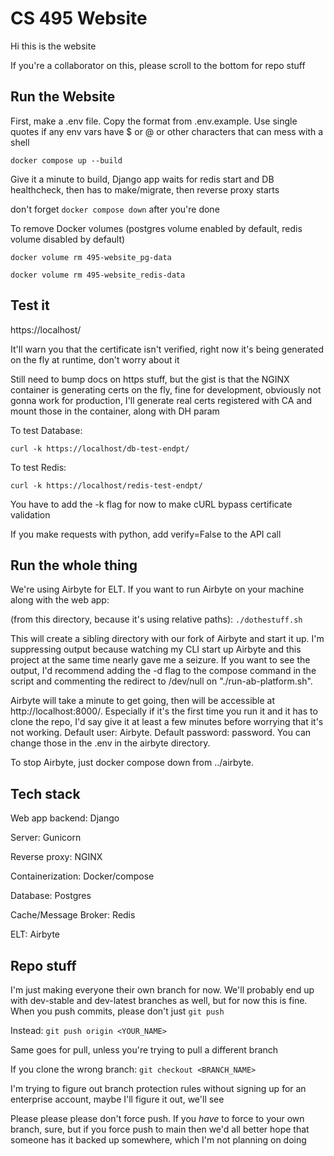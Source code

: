 # CS 495 Website
Hi this is the website

If you're a collaborator on this, please scroll to the bottom for repo stuff

## Run the Website

First, make a .env file. Copy the format from .env.example. Use single quotes if any env vars have $ or @ or other characters that can mess with a shell

```docker compose up --build```

Give it a minute to build, Django app waits for redis start and DB healthcheck, then has to make/migrate, then reverse proxy starts

don't forget ```docker compose down``` after you're done

To remove Docker volumes (postgres volume enabled by default, redis volume disabled by default)

```docker volume rm 495-website_pg-data```

```docker volume rm 495-website_redis-data```

## Test it

https://localhost/

It'll warn you that the certificate isn't verified, right now it's being generated on the fly at runtime, don't worry about it

Still need to bump docs on https stuff, but the gist is that the NGINX container is generating certs on the fly, fine for development, obviously not gonna work for production, I'll generate real certs registered with CA and mount those in the container, along with DH param

To test Database:

```curl -k https://localhost/db-test-endpt/```

To test Redis:

```curl -k https://localhost/redis-test-endpt/```

You have to add the -k flag for now to make cURL bypass certificate validation

If you make requests with python, add verify=False to the API call


## Run the whole thing

We're using Airbyte for ELT. If you want to run Airbyte on your machine along with the web app:

(from this directory, because it's using relative paths): ```./dothestuff.sh```

This will create a sibling directory with our fork of Airbyte and start it up. I'm suppressing output because watching my CLI start up Airbyte and this project at the same time nearly gave me a seizure. If you want to see the output, I'd recommend adding the -d flag to the compose command in the script and commenting the redirect to /dev/null on "./run-ab-platform.sh".

Airbyte will take a minute to get going, then will be accessible at http://localhost:8000/. Especially if it's the first time you run it and it has to clone the repo, I'd say give it at least a few minutes before worrying that it's not working. Default user: Airbyte. Default password: password. You can change those in the .env in the airbyte directory.

To stop Airbyte, just docker compose down from ../airbyte.


## Tech stack

Web app backend: Django

Server: Gunicorn

Reverse proxy: NGINX

Containerization: Docker/compose

Database: Postgres

Cache/Message Broker: Redis

ELT: Airbyte


## Repo stuff

I'm just making everyone their own branch for now. We'll probably end up with dev-stable and dev-latest branches as well, but for now this is fine. When you push commits, please don't just ```git push```

Instead: ```git push origin <YOUR_NAME>```

Same goes for pull, unless you're trying to pull a different branch

If you clone the wrong branch: ```git checkout <BRANCH_NAME>```

I'm trying to figure out branch protection rules without signing up for an enterprise account, maybe I'll figure it out, we'll see

Please please please don't force push. If you *have* to force to your own branch, sure, but if you force push to main then we'd all better hope that someone has it backed up somewhere, which I'm not planning on doing